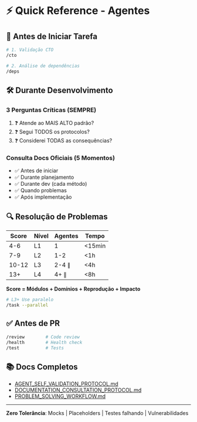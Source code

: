 # ⚡ Quick Reference - Agentes

## 🔄 Antes de Iniciar Tarefa

```bash
# 1. Validação CTO
/cto

# 2. Análise de dependências
/deps
```

## 🛠️ Durante Desenvolvimento

### 3 Perguntas Críticas (SEMPRE)
1. ❓ Atende ao MAIS ALTO padrão?
2. ❓ Segui TODOS os protocolos?
3. ❓ Considerei TODAS as consequências?

### Consulta Docs Oficiais (5 Momentos)
- ✅ Antes de iniciar
- ✅ Durante planejamento
- ✅ Durante dev (cada método)
- ✅ Quando problemas
- ✅ Após implementação

## 🔍 Resolução de Problemas

| Score | Nível | Agentes | Tempo |
|-------|-------|---------|-------|
| 4-6 | L1 | 1 | <15min |
| 7-9 | L2 | 1-2 | <1h |
| 10-12 | L3 | 2-4 ∥ | <4h |
| 13+ | L4 | 4+ ∥ | <8h |

**Score = Módulos + Domínios + Reprodução + Impacto**

```bash
# L3+ Use paralelo
/task --parallel
```

## ✅ Antes de PR

```bash
/review        # Code review
/health        # Health check
/test          # Tests
```

## 📚 Docs Completos

- [AGENT_SELF_VALIDATION_PROTOCOL.md](./AGENT_SELF_VALIDATION_PROTOCOL.md)
- [DOCUMENTATION_CONSULTATION_PROTOCOL.md](./DOCUMENTATION_CONSULTATION_PROTOCOL.md)
- [PROBLEM_SOLVING_WORKFLOW.md](./PROBLEM_SOLVING_WORKFLOW.md)

---

**Zero Tolerância**: Mocks | Placeholders | Testes falhando | Vulnerabilidades
